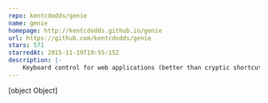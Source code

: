 ```yaml
---
repo: kentcdodds/genie
name: genie
homepage: http://kentcdodds.github.io/genie
url: https://github.com/kentcdodds/genie
stars: 571
starredAt: 2015-11-19T19:55:15Z
description: |-
    Keyboard control for web applications (better than cryptic shortcuts). 3.5K minified & gzipped
---
```


[object Object]
